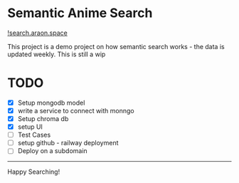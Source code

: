 # Semantic Anime Search

[!search.araon.space](./docs/image.png)

This project is a demo project on how semantic search works - the data is updated weekly. This is still a wip

# TODO

-   [x] Setup mongodb model
-   [x] write a service to connect with monngo
-   [x] Setup chroma db
-   [x] setup UI
-   [ ] Test Cases
-   [ ] setup github - railway deployment
-   [ ] Deploy on a subdomain

---

Happy Searching!
